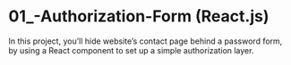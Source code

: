 # 01_-Authorization-Form (React.js)
In this project, you’ll hide website’s contact page behind a password form, by using a React component to set up a simple authorization layer.
